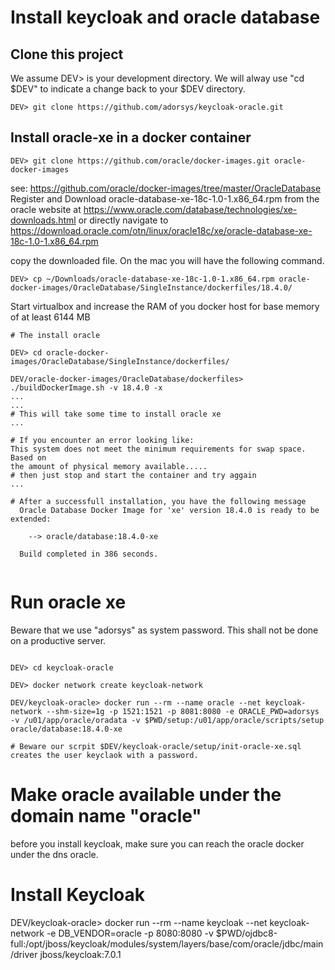 # Install keycloak and oracle database

## Clone this project

We assume DEV> is your development directory. We will alway use "cd $DEV" to indicate a change back to your $DEV directory.

```
DEV> git clone https://github.com/adorsys/keycloak-oracle.git

```
## Install oracle-xe in a docker container

```
DEV> git clone https://github.com/oracle/docker-images.git oracle-docker-images

```
see: https://github.com/oracle/docker-images/tree/master/OracleDatabase
Register and Download oracle-database-xe-18c-1.0-1.x86_64.rpm from the oracle website at https://www.oracle.com/database/technologies/xe-downloads.html or directly navigate to https://download.oracle.com/otn/linux/oracle18c/xe/oracle-database-xe-18c-1.0-1.x86_64.rpm

copy the downloaded file. On the mac you will have the following command. 

```
DEV> cp ~/Downloads/oracle-database-xe-18c-1.0-1.x86_64.rpm oracle-docker-images/OracleDatabase/SingleInstance/dockerfiles/18.4.0/
```

Start virtualbox and increase the RAM of you docker host for base memory of at least 6144 MB

```
# The install oracle

DEV> cd oracle-docker-images/OracleDatabase/SingleInstance/dockerfiles/

DEV/oracle-docker-images/OracleDatabase/dockerfiles> ./buildDockerImage.sh -v 18.4.0 -x
...
...
# This will take some time to install oracle xe
...

# If you encounter an error looking like:
This system does not meet the minimum requirements for swap space.  Based on
the amount of physical memory available.....
# then just stop and start the container and try aggain
...

# After a successfull installation, you have the following message
  Oracle Database Docker Image for 'xe' version 18.4.0 is ready to be extended: 
    
    --> oracle/database:18.4.0-xe

  Build completed in 386 seconds.
  
```

# Run oracle xe
Beware that we use "adorsys" as system password. This shall not be done on a productive server. 
```

DEV> cd keycloak-oracle

DEV> docker network create keycloak-network

DEV/keycloak-oracle> docker run --rm --name oracle --net keycloak-network --shm-size=1g -p 1521:1521 -p 8081:8080 -e ORACLE_PWD=adorsys -v /u01/app/oracle/oradata -v $PWD/setup:/u01/app/oracle/scripts/setup oracle/database:18.4.0-xe

# Beware our scrpit $DEV/keycloak-oracle/setup/init-oracle-xe.sql creates the user keyclaok with a password.

```

# Make oracle available under the domain name "oracle"

before you install keycloak, make sure you can reach the oracle docker under the dns oracle.

# Install Keycloak
DEV/keycloak-oracle> docker run --rm --name keycloak --net keycloak-network -e DB_VENDOR=oracle -p 8080:8080 -v $PWD/ojdbc8-full:/opt/jboss/keycloak/modules/system/layers/base/com/oracle/jdbc/main/driver jboss/keycloak:7.0.1



